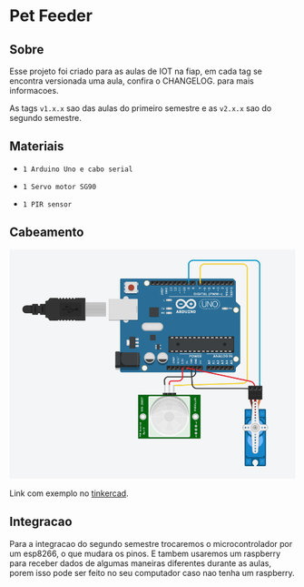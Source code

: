# Pet Feeder

## Sobre

Esse projeto foi criado para as aulas de IOT na fiap, em cada tag se encontra versionada uma aula, confira o CHANGELOG. para mais informacoes.

As tags `v1.x.x` sao das aulas do primeiro semestre e as `v2.x.x` sao do segundo semestre.

## Materiais

* `1 Arduino Uno e cabo serial`

* `1 Servo motor SG90`

* `1 PIR sensor`

## Cabeamento

![wiring](wiring.png)

Link com exemplo no [tinkercad](https://www.tinkercad.com/things/8q8TVHKfOPz-pet-feeder).

## Integracao

Para a integracao do segundo semestre trocaremos o microcontrolador por um esp8266, o que mudara os pinos.
E tambem usaremos um raspberry para receber dados de algumas maneiras diferentes durante as aulas, porem isso pode ser feito no seu computador caso nao tenha um raspberry.
